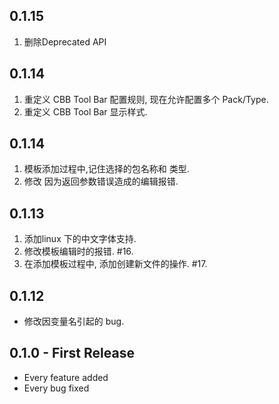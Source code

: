 ## 0.1.15
1. 删除Deprecated API

## 0.1.14
1. 重定义 CBB Tool Bar 配置规则, 现在允许配置多个 Pack/Type.
2. 重定义 CBB Tool Bar 显示样式.

## 0.1.14
1. 模板添加过程中,记住选择的包名称和 类型.
2. 修改 因为返回参数错误造成的编辑报错.

## 0.1.13
1. 添加linux 下的中文字体支持.
2. 修改模板编辑时的报错. #16.
3. 在添加模板过程中, 添加创建新文件的操作. #17.

## 0.1.12
* 修改因变量名引起的 bug.

## 0.1.0 - First Release
* Every feature added
* Every bug fixed
